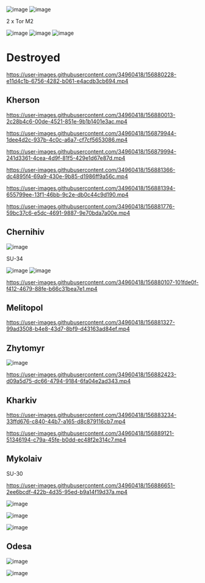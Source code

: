 ![image](https://user-images.githubusercontent.com/34960418/156881862-cb82b176-fbff-4826-a092-a5e8aa6ac83d.png)
![image](https://user-images.githubusercontent.com/34960418/156882286-d8ae08a5-088a-43dc-b0ae-0603587eb28d.png)

2 x Tor M2

![image](https://user-images.githubusercontent.com/34960418/156888131-91ff4acc-b4bb-4dff-ac22-8987f0041a1f.png)
![image](https://user-images.githubusercontent.com/34960418/156888139-9d7a0430-5682-474f-9edb-a53aaf2ff7ad.png)
![image](https://user-images.githubusercontent.com/34960418/156888208-59b40851-0dfc-41af-bc06-da93b91a5580.png)




# Destroyed

https://user-images.githubusercontent.com/34960418/156880228-e11d4c1b-6756-4282-b061-e4acdb3cb694.mp4



## Kherson

https://user-images.githubusercontent.com/34960418/156880013-2c28b4c6-00de-4521-851e-9b1b1401e3ac.mp4

https://user-images.githubusercontent.com/34960418/156879944-1dee4d2c-937b-4c0c-a6a7-cf7cf5653086.mp4

https://user-images.githubusercontent.com/34960418/156879994-241d3361-4cea-4d9f-81f5-429e1d67e87d.mp4

https://user-images.githubusercontent.com/34960418/156881366-dc4895f4-69a9-430e-9b85-d1986ff9a56c.mp4

https://user-images.githubusercontent.com/34960418/156881394-655799ee-13f1-46bb-9c2e-db0c44c9d190.mp4

https://user-images.githubusercontent.com/34960418/156881776-59bc37c6-e5dc-4691-9887-9e70bda7a00e.mp4






## Chernihiv

![image](https://user-images.githubusercontent.com/34960418/156880140-906c316c-7c20-458a-bcd8-d2038f6db51b.png)

SU-34

![image](https://user-images.githubusercontent.com/34960418/156881657-7f16d66a-ec7e-475a-9cb4-5d58e7cfdba4.png)
![image](https://user-images.githubusercontent.com/34960418/156881665-cd8941a3-d73a-4e11-a550-a6e031941edb.png)


https://user-images.githubusercontent.com/34960418/156880107-101fde0f-f412-4679-88fe-b66c31bea7e1.mp4



## Melitopol

https://user-images.githubusercontent.com/34960418/156881327-99ad3508-b4e8-43d7-8bf9-d43163ad84ef.mp4



## Zhytomyr

![image](https://user-images.githubusercontent.com/34960418/156882470-209431a3-8262-4ca9-852c-c36e02954ee4.png)

https://user-images.githubusercontent.com/34960418/156882423-d09a5d75-dc66-4794-9184-6fa04e2ad343.mp4



## Kharkiv

https://user-images.githubusercontent.com/34960418/156883234-33ffd676-c840-44b7-a165-d8c879116cb7.mp4

https://user-images.githubusercontent.com/34960418/156889121-51346194-c79a-45fe-b0dd-ec48f2e314c7.mp4





## Mykolaiv

SU-30

https://user-images.githubusercontent.com/34960418/156886651-2ee6bcdf-422b-4d35-95ed-b9a14f19d37a.mp4

![image](https://user-images.githubusercontent.com/34960418/156886660-1e467117-de25-4585-b20d-5a41a493ced2.png)

![image](https://user-images.githubusercontent.com/34960418/156886715-0c76e5f4-64bf-4ecd-a578-22e367abf379.png)

![image](https://user-images.githubusercontent.com/34960418/156886856-183d0a1b-6cd7-414d-80ee-0c4c93bb8fa0.png)



## Odesa

![image](https://user-images.githubusercontent.com/34960418/156889505-860c81a4-cc75-41ab-b925-a19876d992e5.png)

![image](https://user-images.githubusercontent.com/34960418/156889511-a4a8c38e-4857-45f7-8c20-6b2702e7c82c.png)



